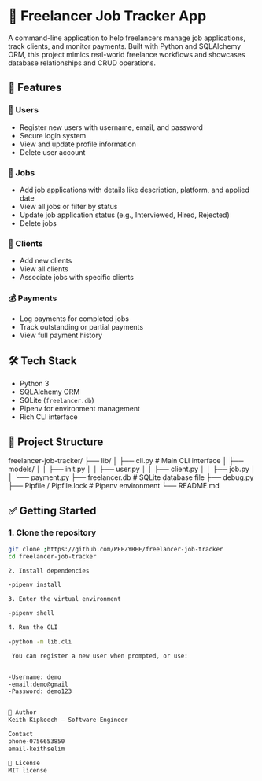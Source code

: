 # 💼 Freelancer Job Tracker App

A command-line application to help freelancers manage job applications, track clients, and monitor payments. Built with Python and SQLAlchemy ORM, this project mimics real-world freelance workflows and showcases database relationships and CRUD operations.

## 🚀 Features

### 👤 Users
- Register new users with username, email, and password
- Secure login system
- View and update profile information
- Delete user account

### 💼 Jobs
- Add job applications with details like description, platform, and applied date
- View all jobs or filter by status
- Update job application status (e.g., Interviewed, Hired, Rejected)
- Delete jobs

### 🏢 Clients
- Add new clients
- View all clients
- Associate jobs with specific clients

### 💰 Payments
- Log payments for completed jobs
- Track outstanding or partial payments
- View full payment history

## 🛠 Tech Stack

- Python 3
- SQLAlchemy ORM
- SQLite (`freelancer.db`)
- Pipenv for environment management
- Rich CLI interface

## 📁 Project Structure

freelancer-job-tracker/
├── lib/
│ ├── cli.py # Main CLI interface
│ ├── models/
│ │ ├── init.py
│ │ ├── user.py
│ │ ├── client.py
│ │ ├── job.py
│ │ └── payment.py
├── freelancer.db # SQLite database file
├── debug.py
├── Pipfile / Pipfile.lock # Pipenv environment
└── README.md

## ✅ Getting Started

### 1. Clone the repository
```bash
git clone ;https://github.com/PEEZYBEE/freelancer-job-tracker
cd freelancer-job-tracker

2. Install dependencies

-pipenv install

3. Enter the virtual environment

-pipenv shell

4. Run the CLI

-python -m lib.cli

 You can register a new user when prompted, or use:


-Username: demo
-email:demo@gmail
-Password: demo123


🧠 Author
Keith Kipkoech — Software Engineer

Contact
phone-0756653850
email-keithselim

📜 License
MIT license











